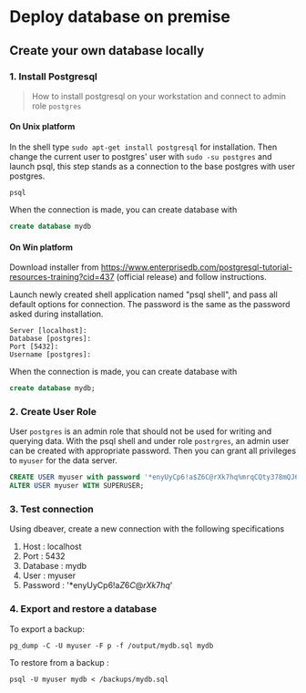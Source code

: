 # Deploy database on premise
## Create your own database locally
### 1. Install Postgresql
> How to install postgresql on your workstation and connect to admin role `postgres`
#### On Unix platform
In the shell type `sudo apt-get install postgresql` for installation. Then change the current user to postgres' user with
`
sudo -su postgres
` 
and launch psql, this step stands as a connection to the base postgres with user postgres.

```shell script
psql
``` 
When the connection is made, you can create database with
```sql
create database mydb
```
#### On Win platform
Download installer from
https://www.enterprisedb.com/postgresql-tutorial-resources-training?cid=437 (official release)
and follow instructions.

Launch newly created shell application named "psql shell", and pass all default options for connection. 
The password is the same as the password asked during installation.

```psql
Server [localhost]:
Database [postgres]:
Port [5432]:
Username [postgres]:
```
When the connection is made, you can create database with


```sql
create database mydb;
```

### 2. Create User Role
User `postgres` is an admin role that should not be used for writing and querying data.
With the psql shell and under role `postrgres`, an admin user can be created with appropriate password.
Then you can grant all privileges to `myuser` for the data server.

```sql
CREATE USER myuser with password '*enyUyCp6!a$Z6C@rXk7hq%mrqCQty378mQJ6@#Gozn7Z^$';
ALTER USER myuser WITH SUPERUSER;
```

### 3. Test connection
Using dbeaver, create a new connection with the following specifications

1. Host : localhost
2. Port : 5432
3. Database : mydb
4. User : myuser
5. Password : '*enyUyCp6!a$Z6C@rXk7hq%mrqCQty378mQJ6@#Gozn7Z^$'

### 4. Export and restore a database

To export a backup:

```shell script
pg_dump -C -U myuser -F p -f /output/mydb.sql mydb
``` 
To restore from a backup :

```shell script
psql -U myuser mydb < /backups/mydb.sql
```
